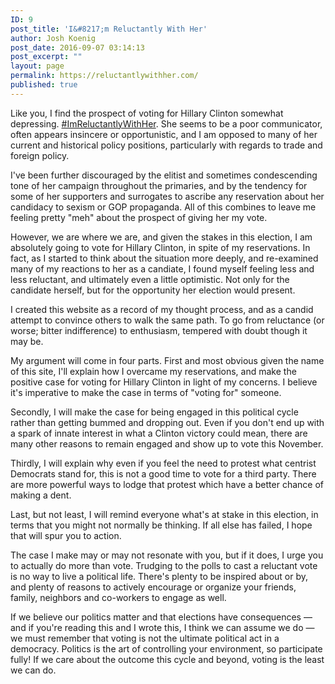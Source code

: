 ```yaml
---
ID: 9
post_title: 'I&#8217;m Reluctantly With Her'
author: Josh Koenig
post_date: 2016-09-07 03:14:13
post_excerpt: ""
layout: page
permalink: https://reluctantlywithher.com/
published: true
---
```

Like you, I find the prospect of voting for Hillary Clinton somewhat depressing. [#ImReluctantlyWithHer][1]. She seems to be a poor communicator, often appears insincere or opportunistic, and I am opposed to many of her current and historical policy positions, particularly with regards to trade and foreign policy.

I've been further discouraged by the elitist and sometimes condescending tone of her campaign throughout the primaries, and by the tendency for some of her supporters and surrogates to ascribe any reservation about her candidacy to sexism or GOP propaganda. All of this combines to leave me feeling pretty "meh" about the prospect of giving her my vote.

However, we are where we are, and given the stakes in this election, I am absolutely going to vote for Hillary Clinton, in spite of my reservations. In fact, as I started to think about the situation more deeply, and re-examined many of my reactions to her as a candiate, I found myself feeling less and less reluctant, and ultimately even a little optimistic. Not only for the candidate herself, but for the opportunity her election would present.

I created this website as a record of my thought process, and as a candid attempt to convince others to walk the same path. To go from reluctance (or worse; bitter indifference) to enthusiasm, tempered with doubt though it may be.

My argument will come in four parts. First and most obvious given the name of this site, I'll explain how I overcame my reservations, and make the positive case for voting for Hillary Clinton in light of my concerns. I believe it's imperative to make the case in terms of "voting for" someone.

Secondly, I will make the case for being engaged in this political cycle rather than getting bummed and dropping out. Even if you don't end up with a spark of innate interest in what a Clinton victory could mean, there are many other reasons to remain engaged and show up to vote this November.

Thirdly, I will explain why even if you feel the need to protest what centrist Democrats stand for, this is not a good time to vote for a third party. There are more powerful ways to lodge that protest which have a better chance of making a dent.

Last, but not least, I will remind everyone what's at stake in this election, in terms that you might not normally be thinking. If all else has failed, I hope that will spur you to action.

The case I make may or may not resonate with you, but if it does, I urge you to actually do more than vote. Trudging to the polls to cast a reluctant vote is no way to live a political life. There's plenty to be inspired about or by, and plenty of reasons to actively encourage or organize your friends, family, neighbors and co-workers to engage as well.

If we believe our politics matter and that elections have consequences — and if you're reading this and I wrote this, I think we can assume we do — we must remember that voting is not the ultimate political act in a democracy. Politics is the art of controlling your environment, so participate fully! If we care about the outcome this cycle and beyond, voting is the least we can do.

 [1]: https://twitter.com/search?f=tweets&vertical=default&q=%23imreluctantlywithher&src=typd